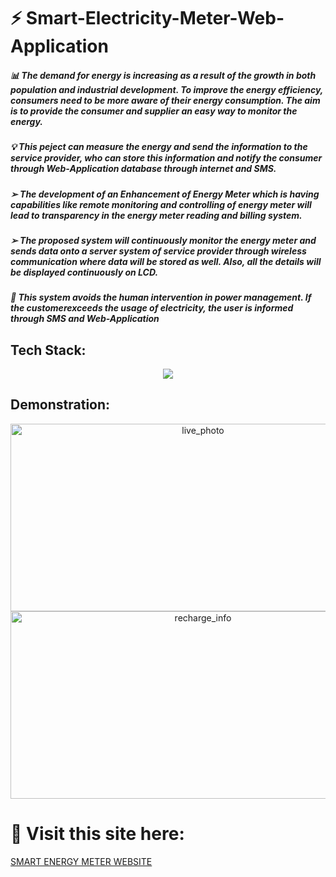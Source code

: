 # ⚡ Smart-Electricity-Meter-Web-Application 
<h5>📊 The demand for energy is increasing as a result of the growth in both population and 
industrial development. To improve the energy efficiency, consumers need to be more aware 
of their energy consumption. The aim is to provide the consumer and supplier 
an easy way to monitor the energy. </h5>
<h5>💡 This peject can measure the 
energy and send the information to the service provider, who can store this information and
notify the consumer through Web-Application database through internet and SMS.</h5>

<h5>➢ The development of an Enhancement of Energy Meter which is having 
capabilities like remote monitoring and controlling of energy meter will lead 
to transparency in the energy meter reading and billing system.</h5>
<h5>➢ The proposed system will continuously monitor the energy meter and sends 
data onto a server system of service provider through wireless communication
where data will be stored as well. Also, all the details will be displayed 
continuously on LCD.</h5>
<h5>🧿 This system avoids the human intervention in power management. If the
customerexceeds the usage of electricity, the user is informed through SMS 
and Web-Application</h5>


## Tech Stack:
 <p align="center">
     <a href="https://skillicons.dev">
       <img src="https://skillicons.dev/icons?i=html,css,javascript,php,mysql,arduino"/>
     </a>
   </p>

## Demonstration:
<p align="center">
  <img align:"center" height="300" width="600" alt="live_photo" src="https://github.com/BasavarajAili1/Smart-Electricity-Meter-Web-Application/assets/112578014/107ae0a8-a803-431d-a3e4-d7bd795e2e25">
  <img align:"center" height="300" width="600" alt="recharge_info" src="https://github.com/BasavarajAili1/Smart-Electricity-Meter-Web-Application/assets/112578014/b39daa4b-bd3a-436d-9561-98e48cd0749f">
</p>

# 🚀 Visit this site here:
<a href="https://augean-competitions.000webhostapp.com/WebSmartMeter/createnewaccount.php?Login=CREATE+NEW+ACCOUNT">SMART ENERGY METER WEBSITE</a>

